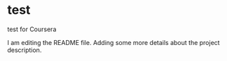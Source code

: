 # test
test for Coursera

I am editing the README file. Adding some more details about the project description.
